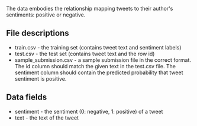 The data embodies the relationship mapping tweets to their author's sentiments: positive or negative.

## File descriptions

* train.csv - the training set (contains tweet text and sentiment labels)
* test.csv - the test set (contains tweet text and the row id)
* sample_submission.csv - a sample submission file in the correct format. The id column should match the given text in the test.csv file. The sentiment column should contain the predicted probability that tweet sentiment is positive.

## Data fields

* sentiment - the sentiment (0: negative, 1: positive) of a tweet
* text - the text of the tweet
